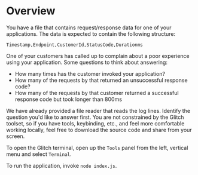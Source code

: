 # Overview

You have a file that contains request/response data for one of your applications. The data is expected to contain the following structure:

`Timestamp,Endpoint,CustomerId,StatusCode,Durationms`

One of your customers has called up to complain about a poor experience using your application. Some questions to think about answering:

* How many times has the customer invoked your application?
* How many of the requests by that returned an unsuccessful response code?
* How many of the requests by that customer returned a successful response code but took longer than 800ms

We have already provided a file reader that reads the log lines. Identify the question you'd like to answer first. You are not constrained by the Glitch toolset, so if you have tools, keybinding, etc., and feel more comfortable working locally, feel free to download the source code and share from your screen.

To open the Glitch terminal, open up the `Tools` panel from the left, vertical menu and select `Terminal`.

To run the application, invoke `node index.js`.

